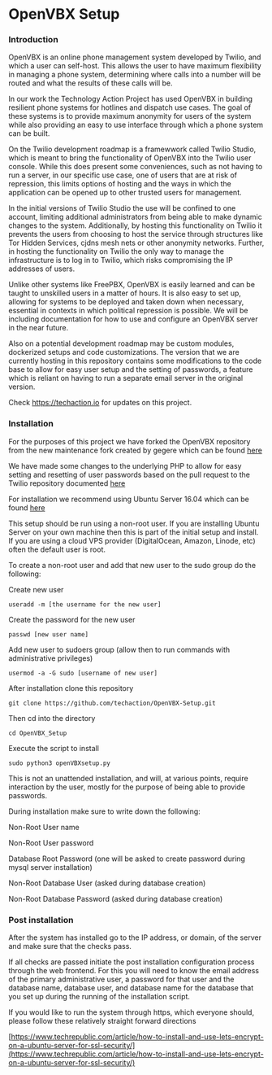 # OpenVBX Setup


### Introduction


OpenVBX is an online phone management system developed by Twilio, and which a
user can self-host.  This allows the user to have maximum flexibility in
managing a phone system, determining where calls into a number will be routed
and what the results of these calls will be.


In our work the Technology Action Project has used OpenVBX in building
resilient phone systems for hotlines and dispatch use cases.  The goal of
these systems is to provide maximum anonymity for users of the system while
also providing an easy to use interface through which a phone system can be
built.


On the Twilio development roadmap is a framewwork called Twilio Studio, which
is meant to bring the functionality of OpenVBX into the Twilio user console.
While this does present some conveniences, such as not having to run a server,
in our specific use case, one of users that are at risk of repression, this
limits options of hosting and the ways in which the application can be opened
up to other trusted users for management.


In the initial versions of Twilio Studio the use will be confined to one account,
limiting additional administrators from being able to make dynamic changes to
the system.  Additionally, by hosting this functionality on Twilio it prevents
the users from choosing to host the service through structures like Tor
Hidden Services, cjdns mesh nets or other anonymity networks.  Further, in
hosting the functionality on Twilio the only way to manage the infrastructure
is to log in to Twilio, which risks compromising the IP addresses of users.


Unlike other systems like FreePBX, OpenVBX is easily learned and can be taught
to unskilled users in a matter of hours.  It is also easy to set up, allowing
for systems to be deployed and taken down when necessary, essential in
contexts in which political repression is possible.  We will be including
documentation for how to use and configure an OpenVBX server in the near
future.


Also on a potential development roadmap may be custom modules, dockerized
setups and code customizations.  The version that we are currently hosting
in this repository contains some modifications to the code base to allow
for easy user setup and the setting of passwords, a feature which is reliant
on having to run a separate email server in the original version.


Check https://techaction.io for updates on this project.


### Installation


For the purposes of this project we have forked the OpenVBX repository from the
new maintenance fork created by gegere which can be found [here](https://github.com/gegere/OpenVBX)


We have made some changes to the underlying PHP to allow for easy setting and
resetting of user passwords based on the pull request to the Twilio repository
documented [here](https://github.com/ocsnetworks/OpenVBX/commit/36cb6958f5721082ab10799de5411547acf21e13)


For installation we recommend using Ubuntu Server 16.04 which can be found
[here](https://www.ubuntu.com/download/server)


This setup should be run using a non-root user.  If you are installing Ubuntu
Server on your own machine then this is part of the initial setup and install.
If you are using a cloud VPS provider (DigitalOcean, Amazon, Linode, etc) often
the default user is root.


To create a non-root user and add that new user to the sudo group do the
following:

Create new user

`useradd -m [the username for the new user]`

Create the password for the new user

`passwd [new user name]`

Add new user to sudoers group (allow then to run commands with administrative
    privileges)

`usermod -a -G sudo [username of new user]`


After installation clone this repository

`git clone https://github.com/techaction/OpenVBX-Setup.git`


Then cd into the directory

`cd OpenVBX_Setup`


Execute the script to install

`sudo python3 openVBXsetup.py`


This is not an unattended installation, and will, at various points, require
interaction by the user, mostly for the purpose of being able to provide
passwords.

During installation make sure to write down the following:

Non-Root User name

Non-Root User password

Database Root Password (one will be asked to create password during mysql
  server installation)

Non-Root Database User (asked during database creation)

Non-Root Database Password (asked during database creation)


### Post installation


After the system has installed go to the IP address, or domain, of the server
and make sure that the checks pass.


If all checks are passed initiate the post installation configuration process
through the web frontend.  For this you will need to know the email address of
the primary administrative user, a password for that user and the database name,
database user, and database name for the database that you set up during the
running of the installation script.


If you would like to run the system through https, which everyone should,
please follow these relatively straight forward directions

[https://www.techrepublic.com/article/how-to-install-and-use-lets-encrypt-on-a-ubuntu-server-for-ssl-security/](https://www.techrepublic.com/article/how-to-install-and-use-lets-encrypt-on-a-ubuntu-server-for-ssl-security/)
